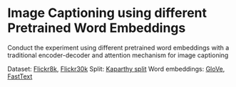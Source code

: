 # Image Captioning using different Pretrained Word Embeddings
Conduct the experiment using different pretrained word embeddings with a traditional encoder-decoder and attention mechanism for image captioning

Dataset: [Flickr8k](https://github.com/goodwillyoga/Flickr8k_dataset), [Flickr30k](https://shannon.cs.illinois.edu/DenotationGraph/) 
Split: [Kaparthy split](https://cs.stanford.edu/people/karpathy/deepimagesent/)
Word embeddings: [GloVe](https://nlp.stanford.edu/projects/glove/), [FastText](https://fasttext.cc)
